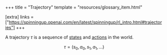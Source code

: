 +++
title = "Trajectory"
template = "resources/glossary_item.html"

[extra]
links = ["https://spinningup.openai.com/en/latest/spinningup/rl_intro.html#trajectories"]
+++

A trajectory $\tau$ is a sequence of <a href="#state">states</a> and <a href="#action-space">actions</a> in the world. 

$$
\tau = (s_0,a_0,s_1,a_1,...)
$$